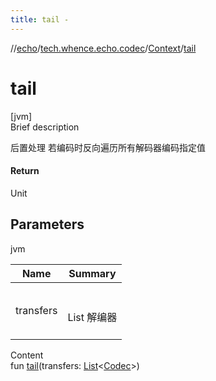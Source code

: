 ```yaml
---
title: tail -
---
```

//[echo](../../index.md)/[tech.whence.echo.codec](../index.md)/[Context](index.md)/[tail](tail.md)



# tail  
[jvm]  
Brief description  


后置处理 若编码时反向遍历所有解码器编码指定值



#### Return  


Unit



## Parameters  
  
jvm  
  
|  Name|  Summary| 
|---|---|
| transfers| <br><br>List<Codec> 解编器<br><br>
  
  
Content  
fun [tail](tail.md)(transfers: [List](https://kotlinlang.org/api/latest/jvm/stdlib/kotlin.collections/-list/index.html)<[Codec](../-codec/index.md)>)  



